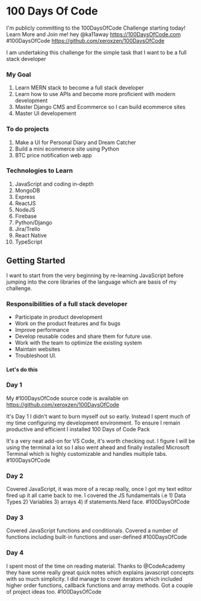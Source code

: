 # 100 Days Of Code

I'm publicly committing to the 100DaysOfCode Challenge starting today! Learn More and Join me! hey  @ka11away  https://100DaysOfCode.com #100DaysOfCode https://github.com/xeroxzen/100DaysOfCode

I am undertaking this challenge for the simple task that I want to be a full stack developer

### My Goal
1. Learn MERN stack to become a full stack developer
2. Learn how to use APIs and become more proficient with modern development
3. Master Django CMS and Ecommerce so I can build ecommerce sites
4. Master UI developement

### To do projects
1. Make a UI for Personal Diary and Dream Catcher
2. Build a mini ecommerce site using Python
3. BTC price notification web app

### Technologies to Learn
1. JavaScript and coding in-depth
2. MongoDB
3. Express
5. ReactJS
6. NodeJS
7. Firebase
8. Python/Django
9. Jira/Trello
10. React Native
11. TypeScript

## Getting Started
I want to start from the very beginning by re-learning JavaScript before jumping into the core libraries of the language which are basis of my challenge.

### Responsibilities of a full stack developer
* Participate in product development
* Work on the product features and fix bugs
* Improve performance
* Develop reusable codes and share them for future use.
* Work with the team to optimize the existing system
* Maintain websites
* Troubleshoot UI.


#### Let's do this

### Day 1
My #100DaysOfCode source code is available on https://github.com/xeroxzen/100DaysOfCode 

It's Day 1 I didn't want to burn myself out so early. Instead I spent much of my time configuring my development environment. To ensure I remain productive and efficient I installed 100 Days of Code Pack

It's a very neat add-on for VS Code, it's worth checking out. I figure I will be using the terminal a lot so I also went ahead and finally installed Microsoft Terminal which is highly customizable and handles multiple tabs. #100DaysOfCode 


### Day 2 
Covered JavaScript, it was more of a recap really, once I got my text editor fired up it all came back to me. I covered the JS fundamentals i.e 1) Data Types 2) Variables 3) arrays 4) if statements.Nerd face. #100DaysOfCode

### Day 3
Covered JavaScript functions and conditionals. Covered a number of functions including built-in functions and user-defined #100DaysOfCode

### Day 4
I spent most of the time on reading material. Thanks to @CodeAcademy they have some really great quick notes which explains javascript concepts with so much simplicity. I did manage to cover iterators which included higher order functions, callback functions and array methods. Got a couple of project ideas too. #100DaysOfCode   